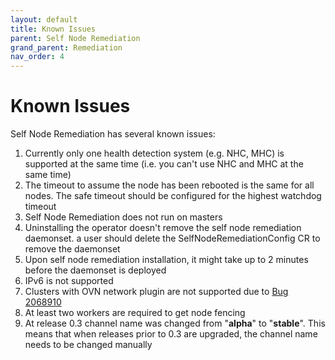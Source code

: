 ```yaml
---
layout: default
title: Known Issues
parent: Self Node Remediation
grand_parent: Remediation
nav_order: 4
---
```


# Known Issues
Self Node Remediation has several known issues:
1. Currently only one health detection system (e.g. NHC, MHC) is supported at the same time (i.e. you can't use NHC and MHC at the same time)
2. The timeout to assume the node has been rebooted is the same for all nodes. The safe timeout should be configured for the highest watchdog timeout
3. Self Node Remediation does not run on masters
4. Uninstalling the operator doesn't remove the self node remediation daemonset. a user should delete the SelfNodeRemediationConfig CR to remove the daemonset
5. Upon self node remediation installation, it might take up to 2 minutes before the daemonset is deployed
6. IPv6 is not supported
7. Clusters with OVN network plugin are not supported due to [Bug 2068910](https://bugzilla.redhat.com/show_bug.cgi?id=2068910)
8. At least two workers are required to get node fencing
9. At release 0.3 channel name was changed from "**alpha**" to "**stable**". This means that when releases prior to 0.3 are upgraded, the channel name needs to be changed manually 

